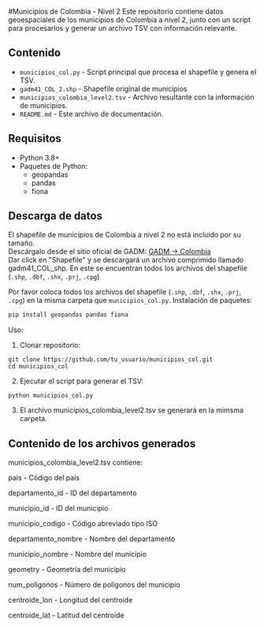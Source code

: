 #Municipios de Colombia - Nivel 2
Este repositorio contiene datos geoespaciales de los municipios de Colombia a nivel 2, junto con un script para procesarlos y generar un archivo TSV con información relevante.

## Contenido

- `municipios_col.py` - Script principal que procesa el shapefile y genera el TSV.
- `gadm41_COL_2.shp` - Shapefile original de municipios 
- `municipios_colombia_level2.tsv` - Archivo resultante con la información de municipios.
- `README.md` - Este archivo de documentación.

## Requisitos

- Python 3.8+
- Paquetes de Python:
  - geopandas
  - pandas
  - fiona
## Descarga de datos
El shapefile de municipios de Colombia a nivel 2 no está incluido por su tamaño.  
Descárgalo desde el sitio oficial de GADM: [GADM -> Colombia](https://gadm.org/download_country_v3.html)  
Dar click en "Shapefile" y se descargará un archivo comprimido llamado gadm41_COL_shp. En este se encuentran  todos los archivos del shapefile (`.shp`, `.dbf`, `.shx`, `.prj`, `.cpg`)

Por favor coloca todos los archivos del shapefile (`.shp`, `.dbf`, `.shx`, `.prj`, `.cpg`) en la misma carpeta que `municipios_col.py`.
Instalación de paquetes:

```bash
pip install geopandas pandas fiona
```

Uso:
1. Clonar repositorio:
```
git clone https://github.com/tu_usuario/municipios_col.git
cd municipios_col
```
2. Ejecutar el script para generar el TSV:
```
python municipios_col.py
```
3. El archivo municipios_colombia_level2.tsv se generará en la mimsma carpeta.

## Contenido de los archivos generados

municipios_colombia_level2.tsv contiene:

pais - Código del país

departamento_id - ID del departamento

municipio_id - ID del municipio

municipio_codigo - Código abreviado tipo ISO

departamento_nombre - Nombre del departamento

municipio_nombre - Nombre del municipio

geometry - Geometría del municipio

num_poligonos - Número de polígonos del municipio

centroide_lon - Longitud del centroide

centroide_lat - Latitud del centroide